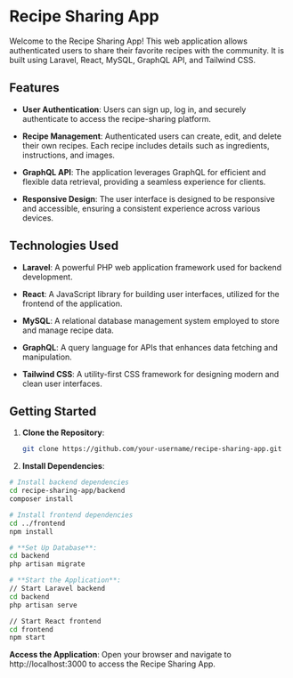 # Recipe Sharing App

Welcome to the Recipe Sharing App! This web application allows authenticated users to share their favorite recipes with the community. It is built using Laravel, React, MySQL, GraphQL API, and Tailwind CSS.

## Features

- **User Authentication**: Users can sign up, log in, and securely authenticate to access the recipe-sharing platform.

- **Recipe Management**: Authenticated users can create, edit, and delete their own recipes. Each recipe includes details such as ingredients, instructions, and images.

- **GraphQL API**: The application leverages GraphQL for efficient and flexible data retrieval, providing a seamless experience for clients.

- **Responsive Design**: The user interface is designed to be responsive and accessible, ensuring a consistent experience across various devices.

## Technologies Used

- **Laravel**: A powerful PHP web application framework used for backend development.

- **React**: A JavaScript library for building user interfaces, utilized for the frontend of the application.

- **MySQL**: A relational database management system employed to store and manage recipe data.

- **GraphQL**: A query language for APIs that enhances data fetching and manipulation.

- **Tailwind CSS**: A utility-first CSS framework for designing modern and clean user interfaces.

## Getting Started

1. **Clone the Repository**:
   ```bash
   git clone https://github.com/your-username/recipe-sharing-app.git

2. **Install Dependencies**:
  ```bash
# Install backend dependencies
cd recipe-sharing-app/backend
composer install

# Install frontend dependencies
cd ../frontend
npm install

# **Set Up Database**:
cd backend
php artisan migrate

# **Start the Application**:
// Start Laravel backend
cd backend
php artisan serve

// Start React frontend
cd frontend
npm start
```

**Access the Application**:
Open your browser and navigate to http://localhost:3000 to access the Recipe Sharing App.
